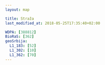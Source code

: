 ```yaml
---
layout: map

title: Straža
last_modified_at: 2018-05-25T17:35:40+02:00

WDPA: [388812]
BioRaS: [362]
geoSrbija:
  L1_183: [52]
  L1_302: [10]
  L1_362: [70]
---
```

